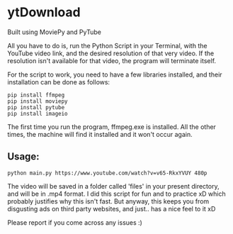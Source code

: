 # ytDownload
Built using MoviePy and PyTube

All you have to do is, run the Python Script in your Terminal, with the YouTube video link, and the desired resolution of that very video. If the resolution isn't available for that video, the program will terminate itself.

For the script to work, you need to have a few libraries installed, and their installation can be done as follows:
```
pip install ffmpeg
pip install moviepy
pip install pytube
pip install imageio
```
The first time you run the program, ffmpeg.exe is installed. All the other times, the machine will find it installed and it won't occur again.

## Usage:
```
python main.py https://www.youtube.com/watch?v=v65-RkxYVUY 480p
```

The video will be saved in a folder called 'files' in your present directory, and will be in .mp4 format.
I did this script for fun and to practice xD which probably justifies why this isn't fast. But anyway, this keeps you from disgusting ads on third party websites, and just.. has a nice feel to it xD

Please report if you come across any issues :)

